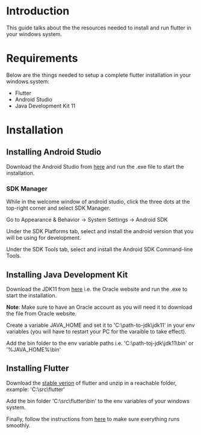 # Introduction

This guide talks about the the resources needed to install and run flutter in your windows system.

# Requirements

Below are the things needed to setup a complete flutter installation in your windows system:
- Flutter
- Android Studio
- Java Development Kit 11

# Installation

## Installing Android Studio

Download the Android Studio from [here](https://developer.android.com/studio) and run the .exe file to start the installation.

### SDK Manager

While in the welcome window of android studio, click the three dots at the top-right corner and select SDK Manager.

Go to Appearance & Behavior -> System Settings -> Android SDK

Under the SDK Platforms tab, select and install the android version that you will be using for development.

Under the SDK Tools tab, select and install the Android SDK Command-line Tools.

## Installing Java Development Kit

Download the JDK11 from [here](https://www.oracle.com/ae/java/technologies/javase/jdk11-archive-downloads.html) i.e. the Oracle website and run the .exe to start the installation.

**Note**: Make sure to have an Oracle account as you will need it to download the file from Oracle website.

Create a variable JAVA_HOME and set it to 'C:\path-to-jdk\jdk11' in your env variables (you will have to restart your PC for the varaible to take effect).

Add the bin folder to the env variable paths i.e. 'C:\path-toj-jdk\jdk11\bin' or '%JAVA_HOME%\bin'

## Installing Flutter

Download the [stable verion](https://storage.googleapis.com/flutter_infra_release/releases/stable/windows/flutter_windows_3.10.0-stable.zip) of flutter and unzip in a reachable folder, example: 'C:\src\flutter'

Add the bin folder 'C:\src\flutter\bin' to the env variables of your windows system.

Finally, follow the instructions from [here](https://docs.flutter.dev/get-started/install/windows#:~:text=dart%20tool%20page.-,Run%20flutter%20doctor,-From%20a%20console) to make sure everything runs smoothly.

